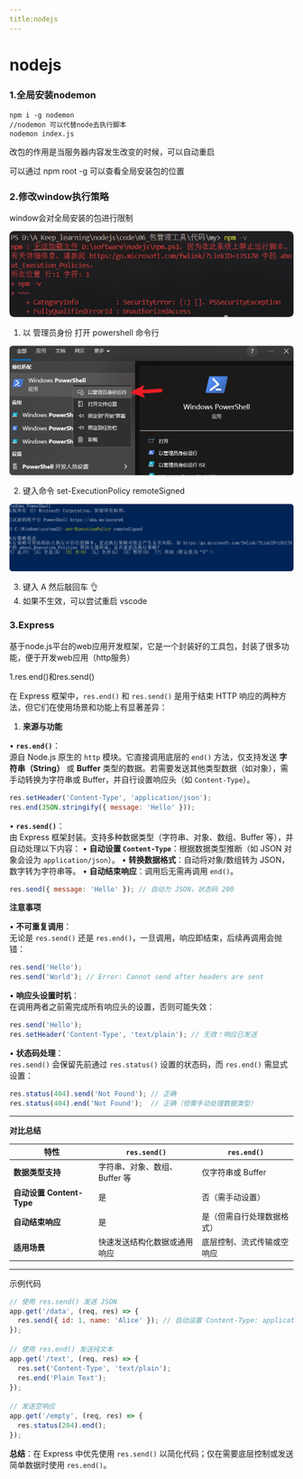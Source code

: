 ```yaml
---
title:nodejs
---
```






# nodejs

### 1.全局安装nodemon

```
npm i -g nodemon
//nodemon 可以代替node去执行脚本
nodemon index.js
```

改包的作用是当服务器内容发生改变的时候，可以自动重启

可以通过 npm root -g 可以查看全局安装包的位置

### 2.修改window执行策略

window会对全局安装的包进行限制

![QQ_1742635062601](./assets/QQ_1742635062601.png)

1. 以 管理员身份 打开 powershell 命令行

![QQ_1742635436942](./assets/QQ_1742635436942.png)

2. 键入命令 set-ExecutionPolicy remoteSigned

![QQ_1742635456096](./assets/QQ_1742635456096.png)

3. 键入 A 然后敲回车 👌 
4. 如果不生效，可以尝试重启 vscode

### 3.Express

基于node.js平台的web应用开发框架，它是一个封装好的工具包，封装了很多功能，便于开发web应用（http服务）

1.res.end()和res.send()




在 Express 框架中，`res.end()` 和 `res.send()` 是用于结束 HTTP 响应的两种方法，但它们在使用场景和功能上有显著差异：

1. **来源与功能**

• **`res.end()`**：  
  源自 Node.js 原生的 `http` 模块。它直接调用底层的 `end()` 方法，仅支持发送 **字符串（String）** 或 **Buffer** 类型的数据。若需要发送其他类型数据（如对象），需手动转换为字符串或 Buffer，并自行设置响应头（如 `Content-Type`）。

  ```javascript
res.setHeader('Content-Type', 'application/json');
res.end(JSON.stringify({ message: 'Hello' }));
  ```

• **`res.send()`**：  
  由 Express 框架封装。支持多种数据类型（字符串、对象、数组、Buffer 等），并自动处理以下内容：
  • **自动设置 `Content-Type`**：根据数据类型推断（如 JSON 对象会设为 `application/json`）。
  • **转换数据格式**：自动将对象/数组转为 JSON，数字转为字符串等。
  • **自动结束响应**：调用后无需再调用 `end()`。

  ```javascript
res.send({ message: 'Hello' }); // 自动为 JSON，状态码 200
  ```

 **注意事项**

• **不可重复调用**：  
  无论是 `res.send()` 还是 `res.end()`，一旦调用，响应即结束，后续再调用会抛错：

  ```javascript
res.send('Hello');
res.send('World'); // Error: Cannot send after headers are sent
  ```

• **响应头设置时机**：  
  在调用两者之前需完成所有响应头的设置，否则可能失效：

  ```javascript
res.send('Hello');
res.setHeader('Content-Type', 'text/plain'); // 无效！响应已发送
  ```

• **状态码处理**：  
  `res.send()` 会保留先前通过 `res.status()` 设置的状态码，而 `res.end()` 需显式设置：

  ```javascript
res.status(404).send('Not Found'); // 正确
res.status(404).end('Not Found');  // 正确（但需手动处理数据类型）
  ```

---

 **对比总结**

| **特性**                  | `res.send()`                  | `res.end()`                |
| ------------------------- | ----------------------------- | -------------------------- |
| **数据类型支持**          | 字符串、对象、数组、Buffer 等 | 仅字符串或 Buffer          |
| **自动设置 Content-Type** | 是                            | 否（需手动设置）           |
| **自动结束响应**          | 是                            | 是（但需自行处理数据格式） |
| **适用场景**              | 快速发送结构化数据或通用响应  | 底层控制、流式传输或空响应 |

---

示例代码

```javascript
// 使用 res.send() 发送 JSON
app.get('/data', (req, res) => {
  res.send({ id: 1, name: 'Alice' }); // 自动设置 Content-Type: application/json
});

// 使用 res.end() 发送纯文本
app.get('/text', (req, res) => {
  res.set('Content-Type', 'text/plain');
  res.end('Plain Text');
});

// 发送空响应
app.get('/empty', (req, res) => {
  res.status(204).end();
});
```

**总结**：在 Express 中优先使用 `res.send()` 以简化代码；仅在需要底层控制或发送简单数据时使用 `res.end()`。

